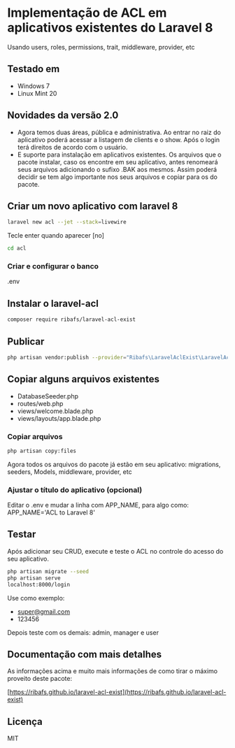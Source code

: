 # Implementação de ACL em aplicativos existentes do Laravel 8 
Usando users, roles, permissions, trait, middleware, provider, etc

## Testado em
- Windows 7
- Linux Mint 20

## Novidades da versão 2.0

- Agora temos duas áreas, pública e administrativa. Ao entrar no raiz do aplicativo poderá acessar a listagem de clients e o show. Após o login terá direitos de acordo com o usuário.
- E suporte para instalação em aplicativos existentes. Os arquivos que o pacote instalar, caso os encontre em seu aplicativo, antes renomeará seus arquivos adicionando o sufixo .BAK aos mesmos. Assim poderá decidir se tem algo importante nos seus arquivos e copiar para os do pacote.

## Criar um novo aplicativo com laravel 8
```bash
laravel new acl --jet --stack=livewire
```
Tecle enter quando aparecer [no]
```bash
cd acl
```

### Criar e configurar o banco
.env


## Instalar o laravel-acl
```bash
composer require ribafs/laravel-acl-exist
```

## Publicar
```bash
php artisan vendor:publish --provider="Ribafs\LaravelAclExist\LaravelAclExistServiceProvider"
```
## Copiar alguns arquivos existentes

- DatabaseSeeder.php
- routes/web.php
- views/welcome.blade.php
- views/layouts/app.blade.php

### Copiar arquivos
```bash
php artisan copy:files
```
Agora todos os arquivos do pacote já estão em seu aplicativo: migrations, seeders, Models, middleware, provider, etc

### Ajustar o título do aplicativo (opcional)
Editar o .env e mudar a linha com APP_NAME, para algo como: APP_NAME='ACL to Laravel 8'

## Testar

Após adicionar seu CRUD, execute e teste o ACL no controle do acesso do seu aplicativo.
```bash
php artisan migrate --seed
php artisan serve
localhost:8000/login
```
Use como exemplo:

- super@gmail.com
- 123456

Depois teste com os demais: admin, manager e user

## Documentação com mais detalhes

As informações acima e muito mais informações de como tirar o máximo proveito deste pacote:

[https://ribafs.github.io/laravel-acl-exist](https://ribafs.github.io/laravel-acl-exist)

## Licença

MIT

